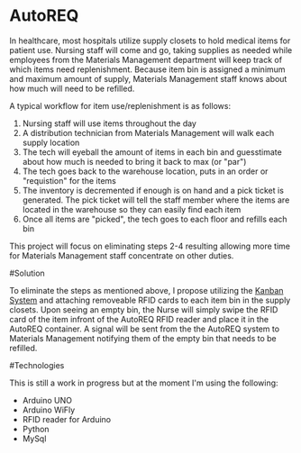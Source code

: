 # AutoREQ

In healthcare, most hospitals utilize supply closets to hold medical items for patient use. Nursing staff will come and go, taking
supplies as needed while employees from the Materials Management department will keep track of which items need replenishment. Because
item bin is assigned a minimum and maximum amount of supply, Materials Management staff knows about how much will need to be refilled.

A typical workflow for item use/replenishment is as follows:
  1.  Nursing staff will use items throughout the day
  2.  A distribution technician from Materials Management will walk each supply location
  3.  The tech will eyeball the amount of items in each bin and guesstimate about how much is needed to bring it back to max (or "par")
  4.  The tech goes back to the warehouse location, puts in an order or "requistion" for the items
  5.  The inventory is decremented if enough is on hand and a pick ticket is generated. The pick ticket will tell the staff member where 
      the items are located in the warehouse so they can easily find each item
  6.  Once all items are "picked", the tech goes to each floor and refills each bin

This project will focus on eliminating steps 2-4 resulting allowing more time for Materials Management staff concentrate on other duties.

#Solution

To eliminate the steps as mentioned above, I propose utilizing the <a href="http://falconfastening.com/lean-learning/inventory-management/basics-of-the-two-bin-kanban-system/">Kanban System</a>
and attaching removeable RFID cards to each item bin in the supply closets. Upon seeing an empty bin, the Nurse will simply swipe the 
RFID card of the item infront of the AutoREQ RFID reader and place it in the AutoREQ container. A signal will be sent from the the AutoREQ
system to Materials Management notifying them of the empty bin that needs to be refilled. 

#Technologies

This is still a work in progress but at the moment I'm using the following:

  <ul>
    <li>Arduino UNO</li>
    <li>Arduino WiFly</li>
    <li>RFID reader for Arduino</li>
    <li>Python</li>
    <li>MySql</li>
  </ul>

